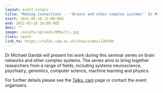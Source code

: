 ```yaml
---
layout: event-single
title: "Making Connections - ''Brains and other complex systems'' Dr Michael Gandal "
start: 2021-05-20 15:00:00Z
end: 2021-05-20 16:00:00Z
desc: ""
image: /assets/uploads/QMmulti.jpg
class: spark
link_to: https://talks.cam.ac.uk/show/index/128590
---
```

Dr Michael Gandal will present his work during this seminar series on brain networks and other complex systems. The series aims to bring together researchers from a range of fields, including systems neuroscience, psychiatry, genomics, computer science, machine learning and physics.

For further details please see the [Talks. cam](https://talks.cam.ac.uk/talk/index/195388) page or contact the event organisers.